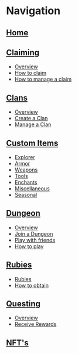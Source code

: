 # Navigation

## **[Home](https://github.com/gommzystudio/lymmzy_wiki/wiki/Home)**

## **[Claiming](https://github.com/gommzystudio/lymmzy_wiki/wiki/Claiming)**
  * <a href="https://github.com/gommzystudio/lymmzy_wiki/wiki/Claiming#overview">Overview</a>
  * <a href="https://github.com/gommzystudio/lymmzy_wiki/wiki/Claiming#how-to-claim">How to claim</a>
  * <a href="https://github.com/gommzystudio/lymmzy_wiki/wiki/Claiming#how-to-manage-a-claim">How to manage a claim</a>

## **[Clans](https://github.com/gommzystudio/lymmzy_wiki/wiki/Clans)**
  * <a href="https://github.com/gommzystudio/lymmzy_wiki/wiki/Clans#overview">Overview</a>
  * <a href="https://github.com/gommzystudio/lymmzy_wiki/wiki/Clans#how-to-create-a-clan">Create a Clan</a>
  * <a href="https://github.com/gommzystudio/lymmzy_wiki/wiki/Clans#how-to-manage-a-clan">Manage a Clan</a>

## **[Custom Items](https://github.com/gommzystudio/lymmzy_wiki/wiki/CustomItems)**
  * <a href="https://github.com/gommzystudio/lymmzy_wiki/wiki/CustomItems#explorer">Explorer</a>
  * <a href="https://github.com/gommzystudio/lymmzy_wiki/wiki/CustomItems#armor">Armor</a>
  * <a href="https://github.com/gommzystudio/lymmzy_wiki/wiki/CustomItems#weapons">Weapons</a>
  * <a href="https://github.com/gommzystudio/lymmzy_wiki/wiki/CustomItems#tools">Tools</a>
  * <a href="https://github.com/gommzystudio/lymmzy_wiki/wiki/CustomItems#enchants">Enchants</a>
  * <a href="https://github.com/gommzystudio/lymmzy_wiki/wiki/CustomItems#miscellaneous">Miscellaneous</a>
  * <a href="https://github.com/gommzystudio/lymmzy_wiki/wiki/CustomItems#seasonal">Seasonal</a>

## **[Dungeon](https://github.com/gommzystudio/lymmzy_wiki/wiki/Dungeons)**
  * <a href="https://github.com/gommzystudio/lymmzy_wiki/wiki/Dungeons#overview">Overview</a>
  * <a href="https://github.com/gommzystudio/lymmzy_wiki/wiki/Dungeons#join-a-dungeon">Join a Dungeon</a>
  * <a href="https://github.com/gommzystudio/lymmzy_wiki/wiki/Dungeons#play-with-friends">Play with friends</a>
  * <a href="https://github.com/gommzystudio/lymmzy_wiki/wiki/Dungeons#how-to-play-a-dungeon">How to play</a>

## **[Rubies](https://github.com/gommzystudio/lymmzy_wiki/wiki/Rubies)**
  * <a href="https://github.com/gommzystudio/lymmzy_wiki/wiki/Rubies#overview">Rubies</a>
  * <a href="https://github.com/gommzystudio/lymmzy_wiki/wiki/Rubies#how-to-obtain-rubies">How to obtain</a>

## **[Questing](https://github.com/gommzystudio/lymmzy_wiki/wiki/Quests)**
  * <a href="https://github.com/gommzystudio/lymmzy_wiki/wiki/Quests#overview">Overview</a>
  * <a href="https://github.com/gommzystudio/lymmzy_wiki/wiki/Quests#receive-rewards">Receive Rewards</a>

## **[NFT's](https://github.com/gommzystudio/lymmzy_wiki/wiki/NFT)**
